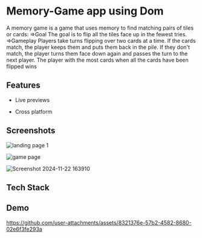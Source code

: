 
# Memory-Game app using Dom
A memory game is a game that uses memory to find matching pairs of tiles or cards: 
=>Goal
The goal is to flip all the tiles face up in the fewest tries. 
=>Gameplay
Players take turns flipping over two cards at a time. If the cards match, the player keeps them and puts them back in the pile. If they don't match, the player turns them face down again and passes the turn to the next player. The player with the most cards when all the cards have been flipped wins


## Features


- Live previews

- Cross platform


## Screenshots

![landing page 1](https://github.com/user-attachments/assets/fecb9e39-9d7f-4733-80c0-ed2185591431)

![game page](https://github.com/user-attachments/assets/38063cf7-826f-4899-9abd-86d2ec55a007)

![Screenshot 2024-11-22 163910](https://github.com/user-attachments/assets/1967cc7d-3eb4-4f0c-98d9-740b66bcdb2c)

## Tech Stack


## Demo

https://github.com/user-attachments/assets/8321376e-57b2-4582-8680-02e6f3fe293a


